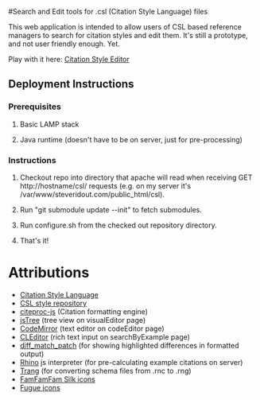 #Search and Edit tools for .csl (Citation Style Language) files

This web application is intended to allow users of CSL based reference managers to search for citation styles and edit them. It's still a prototype, and not user friendly enough. Yet.

Play with it here: [Citation Style Editor](http://steveridout.com/csl/)

## Deployment Instructions

### Prerequisites

1. Basic LAMP stack

2. Java runtime (doesn't have to be on server, just for pre-processing)

### Instructions

1. Checkout repo into directory that apache will read when receiving GET http://hostname/csl/ requests (e.g. on my server it's /var/www/steveridout.com/public\_html/csl).

2. Run "git submodule update --init" to fetch submodules.

3. Run configure.sh from the checked out repository directory.

4. That's it!

# Attributions 

- [Citation Style Language](http://citationstyles.org/)
- [CSL style repository](https://github.com/citation-style-language/styles)
- [citeproc-js](http://gsl-nagoya-u.net/http/pub/citeproc-doc.html) (Citation formatting engine)
- [jsTree](http://www.jstree.com/) (tree view on visualEditor page)
- [CodeMirror](http://codemirror.net/) (text editor on codeEditor page)
- [CLEditor](http://premiumsoftware.net/cleditor/) (rich text input on searchByExample page)
- [diff\_match\_patch](http://code.google.com/p/google-diff-match-patch/) (for showing highlighted differences in formatted output)
- [Rhino](http://www.mozilla.org/rhino/) js interpreter (for pre-calculating example citations on server)
- [Trang](http://www.thaiopensource.com/relaxng/trang.html) (for converting schema files from .rnc to .rng)
- [FamFamFam Silk icons](http://www.famfamfam.com/lab/icons/silk/)
- [Fugue icons](http://p.yusukekamiyamane.com/)
